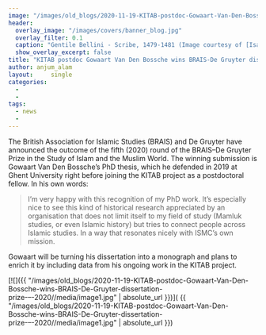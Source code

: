 ```yaml
---
image: "/images/old_blogs/2020-11-19-KITAB-postdoc-Gowaart-Van-Den-Bossche-wins-BRAIS-De-Gruyter-dissertation-prize-–-2020//media/image1.jpg"
header:
  overlay_image: "/images/covers/banner_blog.jpg"
  overlay_filter: 0.1
  caption: "Gentile Bellini - Scribe, 1479-1481 (Image courtesy of [Isabella Stewart Gardner Museum](https://www.gardnermuseum.org/experience/collection/10755), Boston)" 
  show_overlay_excerpt: false 
title: "KITAB postdoc Gowaart Van Den Bossche wins BRAIS-De Gruyter dissertation prize – 2020"			
author: anjum_alam		
layout:		single
categories:
  - 
  - 
tags:
  - news
  - 
---
```

The British Association for Islamic Studies (BRAIS) and De Gruyter have announced the outcome of the fifth (2020) round of the BRAIS–De Gruyter Prize in the Study of Islam and the Muslim World. The winning submission is Gowaart Van Den Bossche’s PhD thesis, which he defended in 2019 at Ghent University right before joining the KITAB project as a postdoctoral fellow. In his own words:

> I’m very happy with this recognition of my PhD work. It’s especially nice to see this kind of historical research appreciated by an organisation that does not limit itself to my field of study (Mamluk studies, or even Islamic history) but tries to connect people across Islamic studies. In a way that resonates nicely with ISMC’s own mission.

Gowaart will be turning his dissertation into a monograph and plans to enrich it by including data from his ongoing work in the KITAB project.

[![]({{ "/images/old_blogs/2020-11-19-KITAB-postdoc-Gowaart-Van-Den-Bossche-wins-BRAIS-De-Gruyter-dissertation-prize-–-2020//media/image1.jpg" | absolute_url }})]( {{ "/images/old_blogs/2020-11-19-KITAB-postdoc-Gowaart-Van-Den-Bossche-wins-BRAIS-De-Gruyter-dissertation-prize-–-2020//media/image1.jpg" | absolute_url }})

